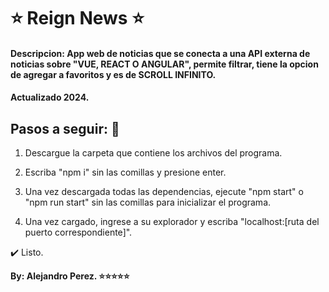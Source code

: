 # ⭐ Reign News ⭐
#### Descripcion: App web de noticias que se conecta a una API externa de noticias sobre "VUE, REACT O ANGULAR", permite filtrar, tiene la opcion de agregar a favoritos y es de SCROLL INFINITO.
#### Actualizado 2024.

## Pasos a seguir: 🚀

1. Descargue la carpeta que contiene los archivos del programa.

2. Escriba "npm i" sin las comillas y presione enter.

3. Una vez descargada todas las dependencias, ejecute "npm start" o "npm run start" sin las comillas para inicializar el programa.

4. Una vez cargado, ingrese a su explorador y escriba "localhost:[ruta del puerto correspondiente]".

✔️ Listo.

**By: Alejandro Perez. ⭐⭐⭐⭐⭐**

